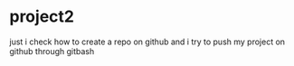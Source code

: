 # project2
just i check how to create a repo on github and i try to push my project on github through gitbash
